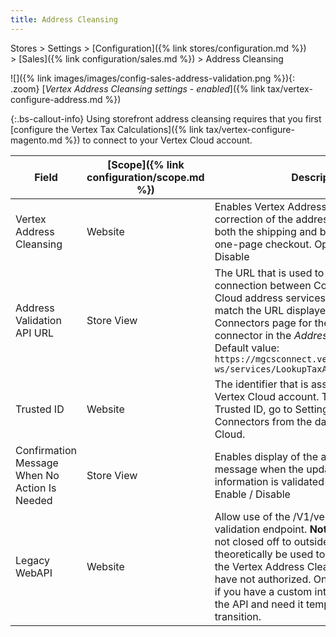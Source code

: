 ```yaml
---
title: Address Cleansing
---
```


Stores > Settings > [Configuration]({% link stores/configuration.md %}) > [Sales]({% link configuration/sales.md %}) > Address Cleansing

![]({% link images/images/config-sales-address-validation.png %}){: .zoom}
[_Vertex Address Cleansing settings - enabled_]({% link tax/vertex-configure-address.md %})

{:.bs-callout-info}
Using storefront address cleansing requires that you first [configure the Vertex Tax Calculations]({% link tax/vertex-configure-magento.md %}) to connect to your Vertex Cloud account.

|Field|[Scope]({% link configuration/scope.md %})|Description|
|--- |--- |--- |
|Vertex Address Cleansing|Website|Enables Vertex Address Validation to prompt correction of the address information on both the shipping and billing steps of the one-page checkout. Options: Enable / Disable|
|Address Validation API URL|Store View|The URL that is used to validate the connection between Commerce and Vertex Cloud address services. This value should match the URL displayed in your Vertex Connectors page for the Commerce connector in the _Address Lookup URL_ field. Default value: `https://mgcsconnect.vertexsmb.com/vertex-ws/services/LookupTaxAreas70`|
|Trusted ID|Website|The identifier that is associated with your Vertex Cloud account. To find your Vertex Trusted ID, go to Settings > View All Connectors from the dashboard of Vertex Cloud.|
|Confirmation Message When No Action Is Needed|Store View|Enables display of the address cleansing message when the updated address information is validated as correct. Options: Enable / Disable|
|Legacy WebAPI|Website|Allow use of the /V1/vertex-address-validation endpoint. **Note**: This endpoint is not closed off to outside use and can theoretically be used to run calls through the Vertex Address Cleansing API that you have not authorized. Only enable this setting if you have a custom integration that uses the API and need it temporarily during transition.|
